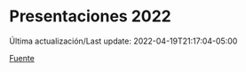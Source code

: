 # Presentaciones 2022

Última actualización/Last update: 2022-04-19T21:17:04-05:00

 [Fuente](https://www.gob.mx/salud/documentos/presentaciones-2022)
